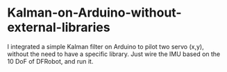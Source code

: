 # Kalman-on-Arduino-without-external-libraries
I integrated a simple Kalman filter on Arduino to pilot two servo (x,y), without the need to have a specific library.
Just wire the IMU based on the 10 DoF of DFRobot, and run it.
